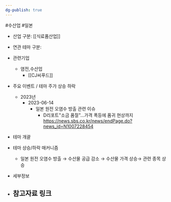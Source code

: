 ```yaml
---
dg-publish: true
---
```

#수산업 #일본 


- 산업 구분: [[식료품산업]]


- 연관 테마 구분:


- 관련기업
	- 염전,수산업
		- [[CJ씨푸드]]


- 주요 이벤트 / 테마 주가 상승 하락
	- 2023년
		- 2023-06-14
			- 일본 원전 오염수 방출 관련 이슈
				- D리포트"소금 품절"…가격 폭등에 품귀 현상까지  https://news.sbs.co.kr/news/endPage.do?news_id=N1007228454




- 테마 개괄




- 테마 상승/하락 매커니즘
	-  일본 원전 오염수 방출 → 수산물 공급 감소 → 수산물 가격 상승→ 관련 종목 상승  



- 세부정보




- 참고자료 링크
	- 

